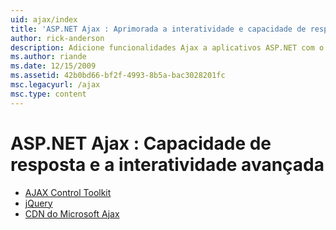 ```yaml
---
uid: ajax/index
title: 'ASP.NET Ajax : Aprimorada a interatividade e capacidade de resposta | Microsoft Docs'
author: rick-anderson
description: Adicione funcionalidades Ajax a aplicativos ASP.NET com o jQuery ou o Ajax Control Toolkit. Melhore o desempenho de seus aplicativos Ajax com o Microsoft...
ms.author: riande
ms.date: 12/15/2009
ms.assetid: 42b0bd66-bf2f-4993-8b5a-bac3028201fc
msc.legacyurl: /ajax
msc.type: content
---
```

<a name="aspnet-ajax--enhanced-interactivity-and-responsiveness"></a>ASP.NET Ajax : Capacidade de resposta e a interatividade avançada
====================
- [AJAX Control Toolkit](https://go.devexpress.com/AjaxControlToolkit_ASP_Resources_ASP_AJAX_Index.aspx)
- [jQuery](http://jquery.com/)
- [CDN do Microsoft Ajax](cdn/overview.md)
